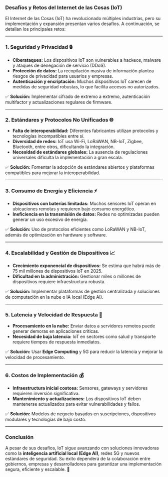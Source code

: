 ### **Desafíos y Retos del Internet de las Cosas (IoT)**

El Internet de las Cosas (IoT) ha revolucionado múltiples industrias, pero su implementación y expansión presentan varios desafíos. A continuación, se detallan los principales retos:

---

### **1. Seguridad y Privacidad** 🔒

- **Ciberataques:** Los dispositivos IoT son vulnerables a hackeos, malware y ataques de denegación de servicio (DDoS).
- **Protección de datos:** La recopilación masiva de información plantea riesgos de privacidad para usuarios y empresas.
- **Autenticación y encriptación:** Muchos dispositivos IoT carecen de medidas de seguridad robustas, lo que facilita accesos no autorizados.

✅ **Solución:** Implementar cifrado de extremo a extremo, autenticación multifactor y actualizaciones regulares de firmware.

---

### **2. Estándares y Protocolos No Unificados** 🌐

- **Falta de interoperabilidad:** Diferentes fabricantes utilizan protocolos y tecnologías incompatibles entre sí.
- **Diversidad de redes:** IoT usa Wi-Fi, LoRaWAN, NB-IoT, Zigbee, Bluetooth, entre otros, dificultando la integración.
- **Necesidad de estándares globales:** La ausencia de regulaciones universales dificulta la implementación a gran escala.

✅ **Solución:** Fomentar la adopción de estándares abiertos y plataformas compatibles para mejorar la interoperabilidad.

---

### **3. Consumo de Energía y Eficiencia** ⚡

- **Dispositivos con baterías limitadas:** Muchos sensores IoT operan en ubicaciones remotas y requieren bajo consumo energético.
- **Ineficiencia en la transmisión de datos:** Redes no optimizadas pueden generar un uso excesivo de energía.

✅ **Solución:** Uso de protocolos eficientes como LoRaWAN y NB-IoT, además de optimización en hardware y software.

---

### **4. Escalabilidad y Gestión de Dispositivos** 📈

- **Crecimiento exponencial de dispositivos:** Se estima que habrá más de 75 mil millones de dispositivos IoT en 2025.
- **Dificultad en la administración:** Gestionar miles o millones de dispositivos requiere infraestructura robusta.

✅ **Solución:** Implementar plataformas de gestión centralizada y soluciones de computación en la nube o IA local (Edge AI).

---

### **5. Latencia y Velocidad de Respuesta** 🚀

- **Procesamiento en la nube:** Enviar datos a servidores remotos puede generar demoras en aplicaciones críticas.
- **Necesidad de baja latencia:** IoT en sectores como salud y transporte requiere tiempos de respuesta inmediatos.

✅ **Solución:** Usar **Edge Computing** y 5G para reducir la latencia y mejorar la velocidad de procesamiento.

---

### **6. Costos de Implementación** 💰

- **Infraestructura inicial costosa:** Sensores, gateways y servidores requieren inversión significativa.
- **Mantenimiento y actualizaciones:** Los dispositivos IoT deben mantenerse actualizados para evitar vulnerabilidades y fallos.

✅ **Solución:** Modelos de negocio basados en suscripciones, dispositivos modulares y tecnologías de bajo costo.

---

### **Conclusión**

A pesar de sus desafíos, IoT sigue avanzando con soluciones innovadoras como la **inteligencia artificial local (Edge AI)**, redes 5G y nuevos estándares de seguridad. Su éxito dependerá de la colaboración entre gobiernos, empresas y desarrolladores para garantizar una implementación segura, eficiente y escalable. 🚀